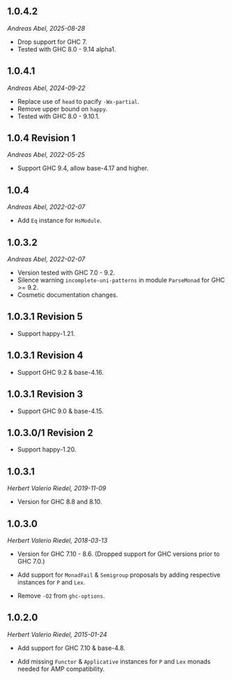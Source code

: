 ## 1.0.4.2

_Andreas Abel, 2025-08-28_

  - Drop support for GHC 7.
  - Tested with GHC 8.0 - 9.14 alpha1.

## 1.0.4.1

_Andreas Abel, 2024-09-22_

  - Replace use of `head` to pacify `-Wx-partial`.
  - Remove upper bound on `happy`.
  - Tested with GHC 8.0 - 9.10.1.

## 1.0.4 Revision 1

_Andreas Abel, 2022-05-25_

  - Support GHC 9.4, allow base-4.17 and higher.

## 1.0.4

_Andreas Abel, 2022-02-07_

  - Add `Eq` instance for `HsModule`.

## 1.0.3.2

_Andreas Abel, 2022-02-07_

  - Version tested with GHC 7.0 - 9.2.
  - Silence warning `incomplete-uni-patterns` in module `ParseMonad` for GHC >= 9.2.
  - Cosmetic documentation changes.

## 1.0.3.1 Revision 5

  - Support happy-1.21.

## 1.0.3.1 Revision 4

  - Support GHC 9.2 & base-4.16.

## 1.0.3.1 Revision 3

  - Support GHC 9.0 & base-4.15.

## 1.0.3.0/1 Revision 2

  - Support happy-1.20.

## 1.0.3.1

_Herbert Valerio Riedel, 2019-11-09_

  - Version for GHC 8.8 and 8.10.

## 1.0.3.0

_Herbert Valerio Riedel, 2018-03-13_

  - Version for GHC 7.10 - 8.6.
    (Dropped support for GHC versions prior to GHC 7.0.)

  - Add support for `MonadFail` & `Semigroup` proposals by
    adding respective instances for `P` and `Lex`.

  - Remove `-O2` from `ghc-options`.

## 1.0.2.0

_Herbert Valerio Riedel, 2015-01-24_

  - Add support for GHC 7.10 & base-4.8.

  - Add missing `Functor` & `Applicative` instances for `P` and `Lex`
    monads needed for AMP compatibility.
